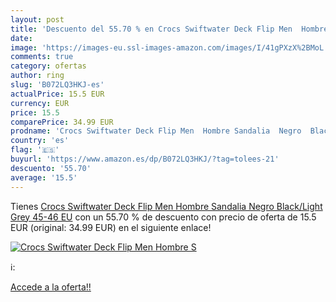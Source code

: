 ```yaml
---
layout: post
title: 'Descuento del 55.70 % en Crocs Swiftwater Deck Flip Men  Hombre S'
date: 
image: 'https://images-eu.ssl-images-amazon.com/images/I/41gPXzX%2BMoL._SL200_.jpg'
comments: true
category: ofertas
author: ring
slug: 'B072LQ3HKJ-es'
actualPrice: 15.5 EUR
currency: EUR
price: 15.5
comparePrice: 34.99 EUR
prodname: 'Crocs Swiftwater Deck Flip Men  Hombre Sandalia  Negro  Black/Light Grey   45-46 EU'
country: 'es'
flag: '🇪🇸'
buyurl: 'https://www.amazon.es/dp/B072LQ3HKJ/?tag=tolees-21'
descuento: '55.70'
average: '15.5'
---
```


Tienes [Crocs Swiftwater Deck Flip Men  Hombre Sandalia  Negro  Black/Light Grey   45-46 EU](https://www.amazon.es/dp/B072LQ3HKJ/?tag=tolees-21) con un 55.70 % de descuento con precio de oferta de 15.5 EUR (original: 34.99 EUR) en el siguiente enlace!

[![Crocs Swiftwater Deck Flip Men  Hombre S](https://images-eu.ssl-images-amazon.com/images/I/41gPXzX%2BMoL._SL200_.jpg)](https://www.amazon.es/dp/B072LQ3HKJ/?tag=tolees-21)

ℹ️:


[Accede a la oferta!!](https://www.amazon.es/dp/B072LQ3HKJ/?tag=tolees-21)
